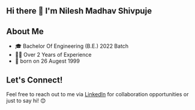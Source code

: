 ## Hi there 👋 I'm Nilesh Madhav Shivpuje

## About Me
- 🎓 Bachelor Of Engineering (B.E.) 2022 Batch
- 👨‍💻 Over 2 Years of Experience
- 📅 born on 26 Augest 1999

## Let's Connect!
Feel free to reach out to me via [LinkedIn](https://www.linkedin.com/in/nilshiv/) for collaboration opportunities or just to say hi! 😊
<!--
**NilShiv/NilShiv** is a ✨ _special_ ✨ repository because its `README.md` (this file) appears on your GitHub profile.

Here are some ideas to get you started:

- 🔭 I’m currently working on ...
- 🌱 I’m currently learning ...
- 👯 I’m looking to collaborate on ...
- 🤔 I’m looking for help with ...
- 💬 Ask me about ...
- 📫 How to reach me: ...
- 😄 Pronouns: ...
- ⚡ Fun fact: ...
-->

